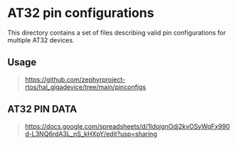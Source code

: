 # AT32 pin configurations

This directory contains a set of files describing valid pin configurations for multiple AT32 devices.

## Usage

> https://github.com/zephyrproject-rtos/hal_gigadevice/tree/main/pinconfigs

## AT32 PIN DATA

> https://docs.google.com/spreadsheets/d/1IdojgnOdj2kvOSyWqFx990d-L3NQ6rdA3L_nS_kHXpY/edit?usp=sharing
